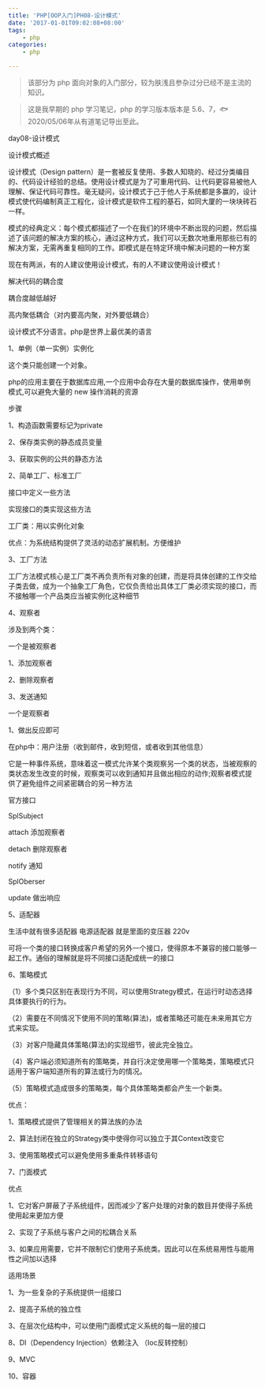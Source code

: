 ```yaml
---
title: 'PHP[OOP入门]PH08-设计模式'
date: '2017-01-01T09:02:08+08:00'
tags:
    - php
categories:
    - php

---
```




> 该部分为 php 面向对象的入门部分，较为肤浅且参杂过分已经不是主流的知识。

> 这是我早期的 php 学习笔记，php 的学习版本版本是 5.6、7，🐟2020/05/06年从有道笔记导出至此。


day08-设计模式

设计模式概述

设计模式（Design
pattern）是一套被反复使用、多数人知晓的、经过分类编目的、代码设计经验的总结。使用设计模式是为了可重用代码、让代码更容易被他人理解、保证代码可靠性。毫无疑问，设计模式于己于他人于系统都是多赢的，设计模式使代码编制真正工程化，设计模式是软件工程的基石，如同大厦的一块块砖石一样。

模式的经典定义：每个模式都描述了一个在我们的环境中不断出现的问题，然后描述了该问题的解决方案的核心，通过这种方式，我们可以无数次地重用那些已有的解决方案，无需再重复相同的工作。即模式是在特定环境中解决问题的一种方案

现在有两派，有的人建议使用设计模式，有的人不建议使用设计模式！

解决代码的耦合度

耦合度越低越好

高内聚低耦合（对内要高内聚，对外要低耦合）

设计模式不分语言。php是世界上最优美的语言

1、单例（单一实例）实例化

这个类只能创建一个对象。

php的应用主要在于数据库应用,一个应用中会存在大量的数据库操作，使用单例模式,可以避免大量的
new 操作消耗的资源

步骤

1、构造函数需要标记为private

2、保存类实例的静态成员变量

3、获取实例的公共的静态方法

2、简单工厂、标准工厂

接口中定义一些方法

实现接口的类实现这些方法

工厂类：用以实例化对象

优点：为系统结构提供了灵活的动态扩展机制。方便维护

3、工厂方法

工厂方法模式核心是工厂类不再负责所有对象的创建，而是将具体创建的工作交给子类去做，成为一个抽象工厂角色，它仅负责给出具体工厂类必须实现的接口，而不接触哪一个产品类应当被实例化这种细节

4、观察者

涉及到两个类：

一个是被观察者

1、添加观察者

2、删除观察者

3、发送通知

一个是观察者

1、做出反应即可

在php中：用户注册（收到邮件，收到短信，或者收到其他信息）

它是一种事件系统，意味着这一模式允许某个类观察另一个类的状态，当被观察的类状态发生改变的时候，观察类可以收到通知并且做出相应的动作;观察者模式提供了避免组件之间紧密耦合的另一种方法

官方接口

SplSubject

attach 添加观察者

detach 删除观察者

notify 通知

SplOberser

update 做出响应

5、适配器

生活中就有很多适配器 电源适配器 就是里面的变压器 220v

可将一个类的接口转换成客户希望的另外一个接口，使得原本不兼容的接口能够一起工作。通俗的理解就是将不同接口适配成统一的接口

6、策略模式

（1）多个类只区别在表现行为不同，可以使用Strategy模式，在运行时动态选择具体要执行的行为。

（2）需要在不同情况下使用不同的策略(算法)，或者策略还可能在未来用其它方式来实现。

（3）对客户隐藏具体策略(算法)的实现细节，彼此完全独立。

（4）客户端必须知道所有的策略类，并自行决定使用哪一个策略类，策略模式只适用于客户端知道所有的算法或行为的情况。

（5）策略模式造成很多的策略类，每个具体策略类都会产生一个新类。

优点：

1、策略模式提供了管理相关的算法族的办法

2、算法封闭在独立的Strategy类中使得你可以独立于其Context改变它

3、使用策略模式可以避免使用多重条件转移语句

7、门面模式

优点

1、它对客户屏蔽了子系统组件，因而减少了客户处理的对象的数目并使得子系统使用起来更加方便

2、实现了子系统与客户之间的松耦合关系

3、如果应用需要，它并不限制它们使用子系统类。因此可以在系统易用性与能用性之间加以选择

适用场景

1、为一些复杂的子系统提供一组接口

2、提高子系统的独立性

3、在层次化结构中，可以使用门面模式定义系统的每一层的接口

8、DI（Dependency Injection）依赖注入 （Ioc反转控制）

9、MVC

10、容器
